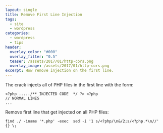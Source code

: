 ```yaml
---
layout: single
title: Remove First Line Injection
tags:
  - site
  - wordpress
categories:
  - wordpress
  - tips
header:
  overlay_color: "#000"
  overlay_filter: "0.5"
  teaser: /assets/2017/01/http-cors.png
  overlay_image: /assets/2017/01/http-cors.png
excerpt: How remove injection on the first line.
---
```

The crack injects all of PHP files in the first line with the form:
```
<?php ...../** INJECTED CODE  */ ?> <?php
// NORMAL LINES
...
```
Remove first line that get injected on all PHP files:
```console
find ./ -iname '*.php' -exec  sed -i '1 s/<?php/\n&/2;s/<?php.*\n//' {} \;
```
